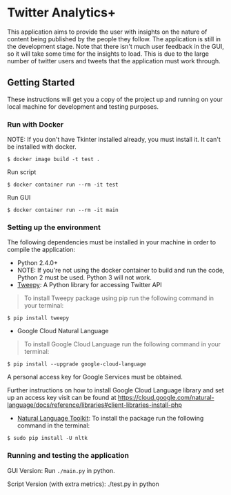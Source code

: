 # Twitter Analytics+

This application aims to provide the user with insights on the nature of content being published by the people they follow.
The application is still in the development stage. Note that there isn't much user feedback in the GUI, so it will take some time for the insights to load. This is due to the large number of twitter users and tweets that the application must work through.

## Getting Started

These instructions will get you a copy of the project up and running on your local machine for development and testing purposes.

### Run with Docker

NOTE: If you don't have Tkinter installed already, you must install it. It can't be installed with docker.

```
$ docker image build -t test .
```

Run script
```
$ docker container run --rm -it test
```

Run GUI
```
$ docker container run --rm -it main
```

### Setting up the environment

The following dependencies must be installed in your machine in order to compile the application:

* Python 2.4.0+
* NOTE: If you're not using the docker container to build and run the code, Python 2 must be used. Python 3 will not work.
* <a href="https://github.com/tweepy/tweepy/" target="_blank">Tweepy</a>: A Python library for accessing Twitter API
> To install Tweepy package using pip run the following command in your terminal:

```
$ pip install tweepy
```

* Google Cloud Natural Language
> To install Google Cloud Language run the following command in your terminal:
```
$ pip install --upgrade google-cloud-language
```
A personal access key for Google Services must be obtained.

Further instructions on how to install Google Cloud Language library and set up an access key visit can be found at https://cloud.google.com/natural-language/docs/reference/libraries#client-libraries-install-php

* <a href="http://www.nltk.org">Natural Language Toolkit</a>: To install the package run the following command in the terminal:
```
$ sudo pip install -U nltk
```

### Running and testing the application

GUI Version: Run `./main.py` in python.

Script Version (with extra metrics): ./test.py in python
